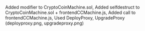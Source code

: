 Added modifier to CryptoCoinMachine.sol,
Added selfdestruct to CryptoCoinMachine.sol + frontendCCMachine.js,
Added call to frontendCCMachine.js,
Used DeployProxy, UpgradeProxy (deployproxy.png, upgradeproxy.png)